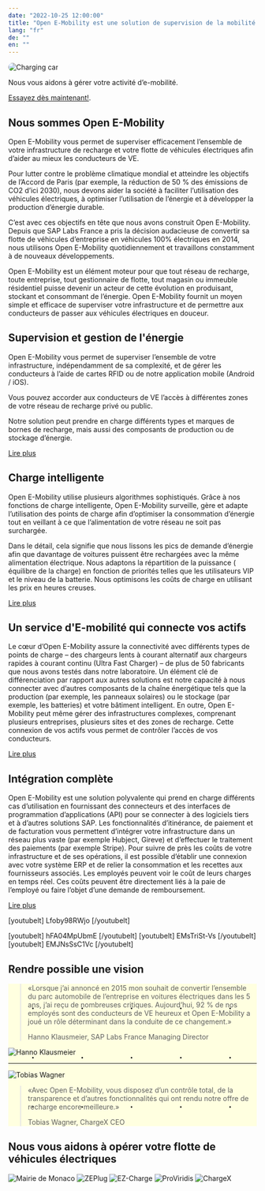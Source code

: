 ```yaml
---
date: "2022-10-25 12:00:00"
title: "Open E-Mobility est une solution de supervision de la mobilité électrique et de la gestion de l’énergie"
lang: "fr"
de: ""
en: ""
---
```


<div class=imgcontainer><img style="border-radius:15em" alt="Charging car" src="../../img/ez-charge_01-384x256.webp">
<div class=textimg>
<p>Nous vous aidons à gérer votre activité d’e-mobilité.</p>
<p><a href="https://slf.e-mobility-labs.com/auth/login?email=demo.demo@sap.com&password=DeM*Us$r1">Essayez dès maintenant!</a>.</p>
</div></div>

## Nous sommes Open E-Mobility

Open E-Mobility vous permet de superviser efficacement l’ensemble de votre infrastructure de recharge et votre flotte de véhicules électriques afin d’aider au mieux les conducteurs de VE.

Pour lutter contre le problème climatique mondial et atteindre les objectifs de l’Accord de Paris (par exemple, la réduction de 50 % des émissions de CO2 d’ici 2030), nous devons aider la société à faciliter l’utilisation des véhicules électriques, à optimiser l’utilisation de l’énergie et à développer la production d’énergie durable.

C’est avec ces objectifs en tête que nous avons construit Open E-Mobility. Depuis que SAP Labs France a pris la décision audacieuse de convertir sa flotte de véhicules d’entreprise en véhicules 100% électriques en 2014, nous utilisons Open E-Mobility quotidiennement et travaillons constamment à de nouveaux développements.

Open E-Mobility est un élément moteur pour que tout réseau de recharge, toute entreprise, tout gestionnaire de flotte, tout magasin ou immeuble résidentiel puisse devenir un acteur de cette évolution en produisant, stockant et consommant de l’énergie. Open E-Mobility fournit un moyen simple et efficace de superviser votre infrastructure et de permettre aux conducteurs de passer aux véhicules électriques en douceur.

## Supervision et gestion de l'énergie
Open E-Mobility vous permet de superviser l’ensemble de votre infrastructure, indépendamment de sa complexité, et de gérer les conducteurs à l’aide de cartes RFID ou de notre application mobile (Android / iOS).

Vous pouvez accorder aux conducteurs de VE l’accès à différentes zones de votre réseau de recharge privé ou public.

Notre solution peut prendre en charge différents types et marques de bornes de recharge, mais aussi des composants de production ou de stockage d’énergie.

[Lire plus](../../monitoring)

## Charge intelligente
Open E-Mobility utilise plusieurs algorithmes sophistiqués.
Grâce à nos fonctions de charge intelligente, Open E-Mobility surveille, gère et adapte l’utilisation des points de charge afin d’optimiser la consommation d’énergie tout en veillant à ce que l’alimentation de votre réseau ne soit pas surchargée.

Dans le détail, cela signifie que nous lissons les pics de demande d’énergie afin que davantage de voitures puissent être rechargées avec la même alimentation électrique. Nous adaptons la répartition de la puissance ( équilibre de la charge) en fonction de priorités telles que les utilisateurs VIP et le niveau de la batterie. Nous optimisons les coûts de charge en utilisant les prix en heures creuses.

[Lire plus](../../smart-charging)

## Un service d'E-mobilité qui connecte vos actifs
Le cœur d’Open E-Mobility assure la connectivité avec différents types de points de charge – des chargeurs lents à courant alternatif aux chargeurs rapides à courant continu (Ultra Fast Charger) – de plus de 50 fabricants que nous avons testés dans notre laboratoire.
Un élément clé de différenciation par rapport aux autres solutions est notre capacité à nous connecter avec d’autres composants de la chaîne énergétique tels que la production (par exemple, les panneaux solaires) ou le stockage (par exemple, les batteries) et votre bâtiment intelligent.
En outre, Open E-Mobility peut même gérer des infrastructures complexes, comprenant plusieurs entreprises, plusieurs sites et des zones de recharge.
Cette connexion de vos actifs vous permet de contrôler l’accès de vos conducteurs.

[Lire plus](../../assets-connection)

## Intégration complète
Open E-Mobility est une solution polyvalente qui prend en charge différents cas d’utilisation en fournissant des connecteurs et des interfaces de programmation d’applications (API) pour se connecter à des logiciels tiers et à d’autres solutions SAP.
Les fonctionnalités d’itinérance, de paiement et de facturation vous permettent d’intégrer votre infrastructure dans un réseau plus vaste (par exemple Hubject, Gireve) et d’effectuer le traitement des paiements (par exemple Stripe).
Pour suivre de près les coûts de votre infrastructure et de ses opérations, il est possible d’établir une connexion avec votre système ERP et de relier la consommation et les recettes aux fournisseurs associés.
Les employés peuvent voir le coût de leurs charges en temps réel. Ces coûts peuvent être directement liés à la paie de l’employé ou faire l’objet d’une demande de remboursement.

[Lire plus](../../integration)

[youtubelt] Lfoby98RWjo [/youtubelt]
<p></p>

[youtubelt] hFA04MpUbmE [/youtubelt] [youtubelt] EMsTriSt-Vs [/youtubelt] [youtubelt] EMJNsSsC1Vc [/youtubelt]

## Rendre possible une vision

<div style="background-color:lightYellow;
	background-image: radial-gradient(black 1%, transparent 3%);
	background-position: 0 0, 50px 50px;
	background-size: 100px 100px;">
<div class=imgcontainer>
<blockquote>
<p>«Lorsque j’ai annoncé en 2015 mon souhait de convertir l’ensemble du parc automobile de l’entreprise en voitures électriques dans les 5 ans, j’ai reçu de nombreuses critiques. Aujourd’hui, 92 % de nos employés sont des conducteurs de VE heureux et Open E-Mobility a joué un rôle déterminant dans la conduite de ce changement.»</p>
<p>Hanno Klausmeier, SAP Labs France Managing Director</p>
</blockquote><img alt="Hanno Klausmeier" src="../../img/Hanno_Klausmeier-400x282.webp"></div>
<hr>
<div class=imgcontainer><img alt="Tobias Wagner" src="../../img/Tobias-Wagner-400x400.webp">
<blockquote>
<p>«Avec Open E-Mobility, vous disposez d’un contrôle total, de la transparence et d’autres fonctionnalités qui ont rendu notre offre de recharge encore meilleure.»</p>
<p>Tobias Wagner, ChargeX CEO</p>
</blockquote>
</div>
</div>

## Nous vous aidons à opérer votre flotte de véhicules électriques

<div class=imgcontainer>
<img alt="Mairie de Monaco" src="../../img/mairie-monaco-logo-200x200.png">
<img alt="ZEPlug" src="../../img/Logo-Zeplug-200x127.png">
<img alt="EZ-Charge" src="../../img/logo-EZ-charge-200x122.png">
<img alt="ProViridis" src="../../img/Logo-PROVIRIDIS-Greenpower-clair-2-200x53.png">
<img alt="ChargeX" src="../../img/ChargeX_Logo_black-200x195.png">
</div>
